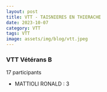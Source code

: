 ```yaml
---
layout: post
title: VTT - TAISNIERES EN THIERACHE
date: 2023-10-07
category: VTT
tags: VTT
image: assets/img/blog/vtt.jpeg
---
```


### VTT Vétérans B
17 participants
- MATTIOLI RONALD : 3
